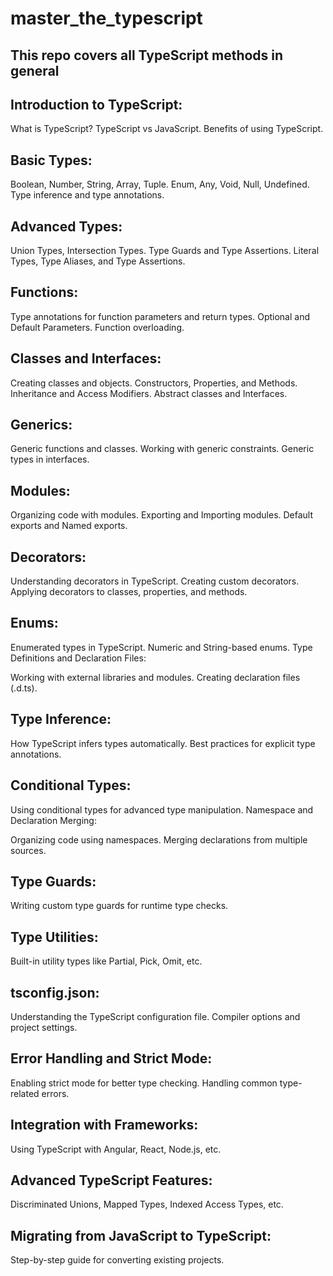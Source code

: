 # master_the_typescript
This repo covers all TypeScript methods in general
---
## Introduction to TypeScript:

What is TypeScript?
TypeScript vs JavaScript.
Benefits of using TypeScript.

## Basic Types:

Boolean, Number, String, Array, Tuple.
Enum, Any, Void, Null, Undefined.
Type inference and type annotations.

## Advanced Types:

Union Types, Intersection Types.
Type Guards and Type Assertions.
Literal Types, Type Aliases, and Type Assertions.

## Functions:

Type annotations for function parameters and return types.
Optional and Default Parameters.
Function overloading.

## Classes and Interfaces:

Creating classes and objects.
Constructors, Properties, and Methods.
Inheritance and Access Modifiers.
Abstract classes and Interfaces.

## Generics:

Generic functions and classes.
Working with generic constraints.
Generic types in interfaces.

## Modules:

Organizing code with modules.
Exporting and Importing modules.
Default exports and Named exports.

## Decorators:

Understanding decorators in TypeScript.
Creating custom decorators.
Applying decorators to classes, properties, and methods.

## Enums:

Enumerated types in TypeScript.
Numeric and String-based enums.
Type Definitions and Declaration Files:

Working with external libraries and modules.
Creating declaration files (.d.ts).

## Type Inference:

How TypeScript infers types automatically.
Best practices for explicit type annotations.

## Conditional Types:

Using conditional types for advanced type manipulation.
Namespace and Declaration Merging:

Organizing code using namespaces.
Merging declarations from multiple sources.

## Type Guards:

Writing custom type guards for runtime type checks.

## Type Utilities:

Built-in utility types like Partial, Pick, Omit, etc.

## tsconfig.json:

Understanding the TypeScript configuration file.
Compiler options and project settings.

## Error Handling and Strict Mode:

Enabling strict mode for better type checking.
Handling common type-related errors.

## Integration with Frameworks:

Using TypeScript with Angular, React, Node.js, etc.
 
## Advanced TypeScript Features:

Discriminated Unions, Mapped Types, Indexed Access Types, etc.

## Migrating from JavaScript to TypeScript:

Step-by-step guide for converting existing projects.
